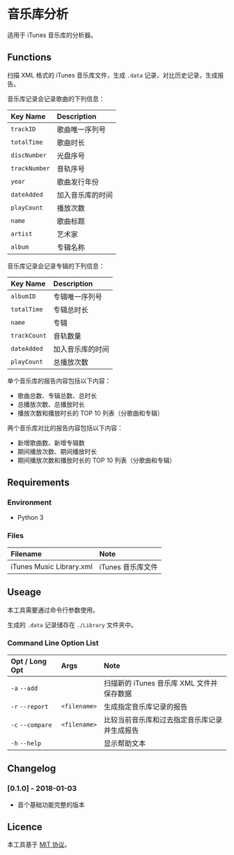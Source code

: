 # 音乐库分析
适用于 iTunes 音乐库的分析器。

## Functions
扫描 XML 格式的 iTunes 音乐库文件，生成 `.data` 记录，对比历史记录，生成报告。

音乐库记录会记录歌曲的下列信息：

| Key Name      | Description
| :------------ | :----------
| `trackID`     | 歌曲唯一序列号
| `totalTime`   | 歌曲时长
| `discNumber`  | 光盘序号
| `trackNumber` | 音轨序号
| `year`        | 歌曲发行年份
| `dateAdded`   | 加入音乐库的时间
| `playCount`   | 播放次数
| `name`        | 歌曲标题
| `artist`      | 艺术家
| `album`       | 专辑名称

音乐库记录会记录专辑的下列信息：

| Key Name     | Description
| :----------- | :----------
| `albumID`    | 专辑唯一序列号
| `totalTime`  | 专辑总时长
| `name`       | 专辑
| `trackCount` | 音轨数量
| `dateAdded`  | 加入音乐库的时间
| `playCount`  | 总播放次数

单个音乐库的报告内容包括以下内容：

* 歌曲总数、专辑总数、总时长
* 总播放次数、总播放时长
* 播放次数和播放时长的 TOP 10 列表（分歌曲和专辑）

两个音乐库对比的报告内容包括以下内容：

* 新增歌曲数、新增专辑数
* 期间播放次数、期间播放时长
* 期间播放次数和播放时长的 TOP 10 列表（分歌曲和专辑）

## Requirements
### Environment
  * Python 3

### Files
| Filename                 | Note
| :----------------------- | :---
| iTunes Music Library.xml | iTunes 音乐库文件

## Useage
本工具需要通过命令行参数使用。

生成的 `.data` 记录储存在 `./Library` 文件夹中。

### Command Line Option List
| Opt / Long Opt   | Args         | Note
| :--------------- | :----------- | :---
| `-a` `--add`     |              | 扫描新的 iTunes 音乐库 XML 文件并保存数据
| `-r` `--report`  | `<filename>` | 生成指定音乐库记录的报告
| `-c` `--compare` | `<filename>` | 比较当前音乐库和过去指定音乐库记录并生成报告
| `-h` `--help`    |              | 显示帮助文本

## Changelog
### [0.1.0] - 2018-01-03
- 首个基础功能完整的版本

## Licence
本工具基于 [MIT 协议](../../LICENSE)。
